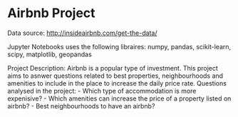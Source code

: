  # Airbnb Project



Data source: http://insideairbnb.com/get-the-data/

Jupyter Notebooks uses the following libraires:
numpy, pandas, scikit-learn, scipy, matplotlib, geopandas


Project Description: Airbnb is a popular type of investment. This project aims to asnwer questions related to best properties, neighbourhoods and amenities to include in the place to increase the daily price rate. 
Questions analysed in the project:
    - Which type of accommodation is more expenisive?
    - Which amenities can increase the price of a property listed on airbnb?
    - Best neighbourhoods to have an airbnb?
    